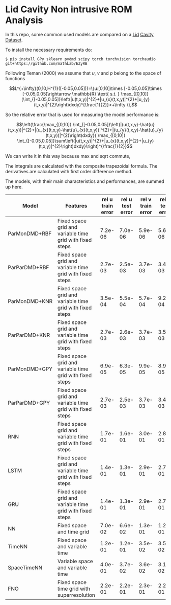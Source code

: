 # Lid Cavity Non intrusive ROM Analysis
In this repo, some common used models are compared on a [Lid](https://github.com/guglielmopadula/LidCavity) [Cavity](https://github.com/guglielmopadula/LidCavity) [Dataset](https://github.com/guglielmopadula/LidCavity).

To install the necessary requirements do:

    $ pip install GPy sklearn pydmd scipy torch torchvision torchaudio git+https://github.com/mathLab/EZyRB 


Following Teman (2000) we assume that $u$, $v$ and $p$ belong to the space of functions 
```math
L^{+\infty}(0,10,H^{1}([-0.05,0.05]))=\{u:[0,10]\times [-0.05,0.05]\times [-0.05,0.05]\rightarrow \mathbb{R} \text{ s.t. } \max_{[0,10]} (\int_{[-0.05,0.05]}\left(|u(t,x,y)|^{2}+|u_{x}(t,x,y)|^{2}+|u_{y}(t,x,y)|^{2}\right)dxdy)^{\frac{1}{2}}<+\infty \},
```



So the relative error that is used for measuring the model performance is:

```math
\left(\frac{\max_{[0,10]} \int_{[-0.05,0.05]}\left(|(u(t,x,y)-\hat{u}(t,x,y))|^{2}+|(u_{x}(t,x,y)-\hat{u}_{x}(t,x,y))|^{2}+|(u_{y}(t,x,y)-\hat{u}_{y}(t,x,y))|^{2}\right)dxdy}{ \max_{[0,10]} \int_{[-0.05,0.05]}\sum\left(|u(t,x,y)|^{2}+|u_{x}(t,x,y)|^{2}+|u_{y}(t,x,y)|^{2}\right)dxdy}\right)^{\frac{1}{2}}
```
We can write it in this way because max and sqrt commute,

The integrals are calculated with the composite trapezoidal formula.
The derivatives are calculated with first order difference method.

The models, with their main characteristics and 
performances, are summed up here.


|   Model     |         Features                                       |rel u train error|rel u test error|rel v train error|rel v test error|rel p train error|rel p test error| 
|-------------|--------------------------------------------------------|-----------------|----------------|-----------------|----------------|-----------------|----------------|
|ParMonDMD+RBF|Fixed space grid and variable time grid with fixed steps|7.2e-06          |7.0e-06         |5.9e-06          |5.6e-06         |2.1e-05          |2.7e-05         |
|ParParDMD+RBF|Fixed space grid and variable time grid with fixed steps|2.7e-03          |2.5e-03         |3.7e-03          |3.4e-03         |3.8e-03          |3.6e-03         |
|ParMonDMD+KNR|Fixed space grid and variable time grid with fixed steps|3.5e-04          |5.5e-04         |5.7e-04          |9.2e-04         |6.8e-05          |9.9e-04         |
|ParParDMD+KNR|Fixed space grid and variable time grid with fixed steps|2.7e-03          |2.6e-03         |3.7e-03          |3.5e-03         |4.0e-03          |3.8e-03         |
|ParMonDMD+GPY|Fixed space grid and variable time grid with fixed steps|6.9e-05          |6.3e-05         |9.9e-05          |8.9e-05         |2.3e-04          |2.3e-04         |
|ParParDMD+GPY|Fixed space grid and variable time grid with fixed steps|2.7e-03          |2.5e-03         |3.7e-03          |3.4e-03         |3.8e-03          |3.6e-03         |
|RNN          |Fixed space grid and variable time grid with fixed steps|1.7e-01          |1.6e-01         |3.0e-01          |2.8e-01         |1.2e-01          |1.1e-01         |
|LSTM         |Fixed space grid and variable time grid with fixed steps|1.4e-01          |1.3e-01         |2.9e-01          |2.7e-01         |1.1e-01          |1.0e-01         |
|GRU          |Fixed space grid and variable time grid with fixed steps|1.4e-01          |1.3e-01         |2.9e-01          |2.7e-01         |6.6e-02          |5.9e-02         |
|NN           |Fixed space and time grid                               |7.0e-02          |6.6e-02         |1.3e-01          |1.2e-01         |1.3e-01          |1.3e-01         |
|TimeNN       |Fixed space and variable time                           |1.2e-01          |1.2e-01         |3.5e-02          |3.5e-02         |5.5e-02          |5.3e-02         | 
|SpaceTimeNN  |Variable space and variable time                        |4.0e-01          |3.7e-02         |3.6e-02          |3.1e-02         |3.4e-02          |2.6e-02         |
|FNO          |Fixed space time grid with superresolution              |2.2e-01          |2.2e-01         |2.3e-01          |2.2e-01         |3.0e-01          |2.9e-01         |
